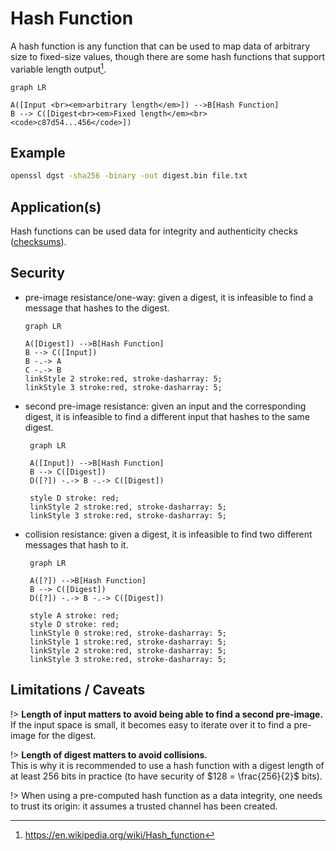 # Hash Function

A hash function is any function that can be used to map data of arbitrary size to fixed-size values, though there are some hash functions that support variable length output[^1].

[^1]: https://en.wikipedia.org/wiki/Hash_function

```mermaid
graph LR

A([Input <br><em>arbitrary length</em>]) -->B[Hash Function]
B --> C([Digest<br><em>Fixed length</em><br> <code>c87d54...456</code>])
```

## Example

```bash
openssl dgst -sha256 -binary -out digest.bin file.txt
```

## Application(s)

Hash functions can be used data for integrity and authenticity checks ([checksums](/definitions)).

## Security

- pre-image resistance/one-way: given a digest, it is infeasible to find a message that hashes to the digest.
  ```mermaid
  graph LR

  A([Digest]) -->B[Hash Function]
  B --> C([Input])
  B -.-> A
  C -.-> B
  linkStyle 2 stroke:red, stroke-dasharray: 5;
  linkStyle 3 stroke:red, stroke-dasharray: 5;
  ```
- second pre-image resistance: given an input and the corresponding digest, it is infeasible to find a different input that hashes to the same digest.
  ```mermaid
   graph LR

   A([Input]) -->B[Hash Function]
   B --> C([Digest])
   D([?]) -.-> B -.-> C([Digest])

   style D stroke: red;
   linkStyle 2 stroke:red, stroke-dasharray: 5;
   linkStyle 3 stroke:red, stroke-dasharray: 5;
  ```
- collision resistance: given a digest, it is infeasible to find two different messages that hash to it.
  ```mermaid
   graph LR

   A([?]) -->B[Hash Function]
   B --> C([Digest])
   D([?]) -.-> B -.-> C([Digest])

   style A stroke: red;
   style D stroke: red;
   linkStyle 0 stroke:red, stroke-dasharray: 5;
   linkStyle 1 stroke:red, stroke-dasharray: 5;
   linkStyle 2 stroke:red, stroke-dasharray: 5;
   linkStyle 3 stroke:red, stroke-dasharray: 5;
  ```

## Limitations / Caveats

!> **Length of input matters to avoid being able to find a second pre-image.**\
If the input space is small, it becomes easy to iterate over it to find a pre-image for the digest.

!> **Length of digest matters to avoid collisions.**\
This is why it is recommended to use a hash function with a digest length of at least 256 bits in practice (to have security of $128 = \frac{256}{2}$ bits).

!> When using a pre-computed hash function as a data integrity, one needs to trust its origin: it assumes a trusted channel has been created.
